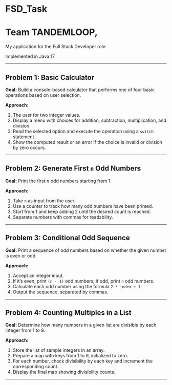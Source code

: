# FSD_Task

# Team TANDEMLOOP,

My application for the Full Stack Developer role.  

Implemented in Java 17.

---

## Problem 1: Basic Calculator

**Goal:** Build a console-based calculator that performs one of four basic operations based on user selection.

**Approach:**
1. The user for two integer values.
2. Display a menu with choices for addition, subtraction, multiplication, and division.
3. Read the selected option and execute the operation using a `switch` statement.
4. Show the computed result or an error if the choice is invalid or division by zero occurs.

---

## Problem 2: Generate First `n` Odd Numbers

**Goal:** Print the first *n* odd numbers starting from 1.

**Approach:**
1. Take `n` as input from the user.
2. Use a counter to track how many odd numbers have been printed.
3. Start from 1 and keep adding 2 until the desired count is reached.
4. Separate numbers with commas for readability.

---

## Problem 3: Conditional Odd Sequence

**Goal:** Print a sequence of odd numbers based on whether the given number is even or odd.

**Approach:**
1. Accept an integer input.
2. If it’s even, print `(n - 1)` odd numbers; if odd, print `n` odd numbers.
3. Calculate each odd number using the formula `2 * index + 1`.
4. Output the sequence, separated by commas.

---

## Problem 4: Counting Multiples in a List

**Goal:** Determine how many numbers in a given list are divisible by each integer from 1 to 9.

**Approach:**
1. Store the list of sample integers in an array.
2. Prepare a map with keys from 1 to 9, initialized to zero.
3. For each number, check divisibility by each key and increment the corresponding count.
4. Display the final map showing divisibility counts.

---

